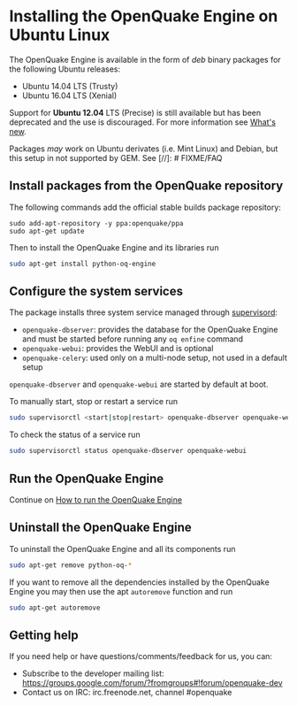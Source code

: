 # Installing the OpenQuake Engine on Ubuntu Linux

The OpenQuake Engine is available in the form of *deb* binary packages for the following Ubuntu releases:
- Ubuntu 14.04 LTS (Trusty) 
- Ubuntu 16.04 LTS (Xenial)

Support for **Ubuntu 12.04** LTS (Precise) is still available but has been deprecated and the use is discouraged. For more information see [What's new](What's-new.md).

Packages *may* work on Ubuntu derivates (i.e. Mint Linux) and Debian, but this setup in not supported by GEM. See [//]: # FIXME/FAQ

## Install packages from the OpenQuake repository

The following commands add the official stable builds package repository:
```
sudo add-apt-repository -y ppa:openquake/ppa
sudo apt-get update
```

Then to install the OpenQuake Engine and its libraries run
```bash
sudo apt-get install python-oq-engine
```
## Configure the system services

The package installs three system service managed through [supervisord](http://supervisord.org/):
- `openquake-dbserver`: provides the database for the OpenQuake Engine and must be started before running any `oq enfine` command
- `openquake-webui`: provides the WebUI and is optional
- `openquake-celery`: used only on a multi-node setup, not used in a default setup

`openquake-dbserver` and `openquake-webui` are started by default at boot.

To manually start, stop or restart a service run
```bash
sudo supervisorctl <start|stop|restart> openquake-dbserver openquake-webui
```

To check the status of a service run
```bash
sudo supervisorctl status openquake-dbserver openquake-webui
```

## Run the OpenQuake Engine

Continue on [How to run the OpenQuake Engine](../running/unix.md)

## Uninstall the OpenQuake Engine

To uninstall the OpenQuake Engine and all its components run
```bash
sudo apt-get remove python-oq-*
```
If you want to remove all the dependencies installed by the OpenQuake Engine you may then use the apt `autoremove` function and run

```bash
sudo apt-get autoremove
```

## Getting help
If you need help or have questions/comments/feedback for us, you can:
  * Subscribe to the developer mailing list: https://groups.google.com/forum/?fromgroups#!forum/openquake-dev
  * Contact us on IRC: irc.freenode.net, channel #openquake
